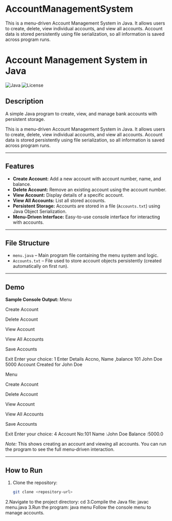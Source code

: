 # AccountManagementSystem
This is a menu-driven Account Management System in Java. It allows users to create, delete, view individual accounts, and view all accounts. Account data is stored persistently using file serialization, so all information is saved across program runs.

# Account Management System in Java

![Java](https://img.shields.io/badge/Language-Java-red)
![License](https://img.shields.io/badge/License-MIT-green)

## Description
A simple Java program to create, view, and manage bank accounts with persistent storage.

This is a menu-driven Account Management System in Java. It allows users to create, delete, view individual accounts, and view all accounts. Account data is stored persistently using file serialization, so all information is saved across program runs.

---

## Features
- **Create Account:** Add a new account with account number, name, and balance.  
- **Delete Account:** Remove an existing account using the account number.  
- **View Account:** Display details of a specific account.  
- **View All Accounts:** List all stored accounts.  
- **Persistent Storage:** Accounts are stored in a file (`Accounts.txt`) using Java Object Serialization.  
- **Menu-Driven Interface:** Easy-to-use console interface for interacting with accounts.  

---

## File Structure
- `menu.java` – Main program file containing the menu system and logic.  
- `Accounts.txt` – File used to store account objects persistently (created automatically on first run).  

---

## Demo

**Sample Console Output:**
Menu

Create Account

Delete Account

View Account

View All Accounts

Save Accounts

Exit
Enter your choice:
1
Enter Details Accno, Name ,balance
101
John Doe
5000
Account Created for John Doe

Menu

Create Account

Delete Account

View Account

View All Accounts

Save Accounts

Exit
Enter your choice:
4
Account No:101
Name :John Doe
Balance :5000.0


*Note:* This shows creating an account and viewing all accounts. You can run the program to see the full menu-driven interaction.

---

## How to Run
1. Clone the repository:  
   ```bash
   git clone <repository-url>
2.Navigate to the project directory:
cd <repository-folder>
3.Compile the Java file:
javac menu.java
3.Run the program:
java menu
Follow the console menu to manage accounts.
